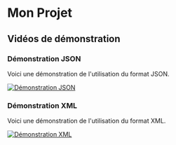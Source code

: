 # Mon Projet

## Vidéos de démonstration

### Démonstration JSON
Voici une démonstration de l'utilisation du format JSON.

[![Démonstration JSON](https://img.youtube.com/vi/1GN2JXrjema/maxresdefault.jpg)](https://drive.google.com/uc?id=1GN2JXrjemaRcSD7YI56_H8FiYekfjgiU)

### Démonstration XML
Voici une démonstration de l'utilisation du format XML.

[![Démonstration XML](https://img.youtube.com/vi/1Ff4pFTmj2XFAHlAG02uEjr6OYKdIA4fR/maxresdefault.jpg)](https://drive.google.com/uc?id=1Ff4pFTmj2XFAHlAG02uEjr6OYKdIA4fR)
